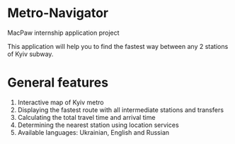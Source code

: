# Metro-Navigator

MacPaw internship application project

This application will help you to find the fastest way between any 2 stations of Kyiv subway.

# General features
1) Interactive map of Kyiv metro
2) Displaying the fastest route with all intermediate stations and transfers
3) Calculating the total travel time and arrival time
4) Determining the nearest station using location services
5) Available languages: Ukrainian, English and Russian
